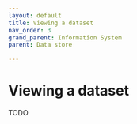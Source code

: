 ```yaml
---
layout: default
title: Viewing a dataset
nav_order: 3
grand_parent: Information System
parent: Data store

---
```


# Viewing a dataset

TODO